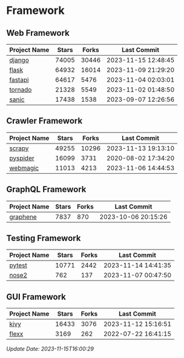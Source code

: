 # Framework

## Web Framework
| Project Name | Stars | Forks | Last Commit |
| ------------ | ----- | ----- | ----------- |
| [django](https://github.com/django/django) | 74005 | 30446 | 2023-11-15 12:48:45 |
| [flask](https://github.com/pallets/flask) | 64932 | 16014 | 2023-11-09 21:29:20 |
| [fastapi](https://github.com/tiangolo/fastapi) | 64617 | 5476 | 2023-11-04 02:03:01 |
| [tornado](https://github.com/tornadoweb/tornado) | 21328 | 5549 | 2023-11-02 01:48:50 |
| [sanic](https://github.com/sanic-org/sanic) | 17438 | 1538 | 2023-09-07 12:26:56 |

## Crawler Framework
| Project Name | Stars | Forks | Last Commit |
| ------------ | ----- | ----- | ----------- |
| [scrapy](https://github.com/scrapy/scrapy) | 49255 | 10296 | 2023-11-13 19:13:10 |
| [pyspider](https://github.com/binux/pyspider) | 16099 | 3731 | 2020-08-02 17:34:20 |
| [webmagic](https://github.com/code4craft/webmagic) | 11013 | 4213 | 2023-11-06 14:44:53 |

## GraphQL Framework
| Project Name | Stars | Forks | Last Commit |
| ------------ | ----- | ----- | ----------- |
| [graphene](https://github.com/graphql-python/graphene) | 7837 | 870 | 2023-10-06 20:15:26 |

## Testing Framework
| Project Name | Stars | Forks | Last Commit |
| ------------ | ----- | ----- | ----------- |
| [pytest](https://github.com/pytest-dev/pytest) | 10771 | 2442 | 2023-11-14 14:41:35 |
| [nose2](https://github.com/nose-devs/nose2) | 762 | 137 | 2023-11-07 00:47:50 |

## GUI Framework
| Project Name | Stars | Forks | Last Commit |
| ------------ | ----- | ----- | ----------- |
| [kivy](https://github.com/kivy/kivy) | 16433 | 3076 | 2023-11-12 15:16:51 |
| [flexx](https://github.com/flexxui/flexx) | 3169 | 262 | 2022-07-22 16:41:15 |

*Update Date: 2023-11-15T16:00:29*